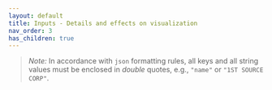 ```yaml
---
layout: default
title: Inputs - Details and effects on visualization
nav_order: 3
has_children: true
---
```


> *Note:* In accordance with `json` formatting rules, all keys and all string values must be enclosed in *double* quotes, e.g., `"name"` or `"1ST SOURCE CORP"`. 

